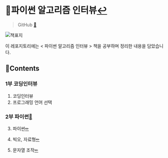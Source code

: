 # 📖파이썬 알고리즘 인터뷰[↩](../../../)

> GitHub [🔗](https://github.com/onlybooks/algorithm-interview)

![책표지](https://camo.githubusercontent.com/774ffdbcd5d8cfb39a86e64763913d48bcbcb22d1ae627e2d99360b6c2af2e6f/687474703a2f2f646f63732e6c696b656a617a7a2e636f6d2f696d616765732f323032302f626f6f6b2d636f7665722e6a7067)

 이 레포지토리에는 < 파이썬 알고리즘 인터뷰 > 책을 공부하며 정리한 내용을 담았습니다.

## 📑Contents
### 1부 코딩인터뷰
1. 코딩인터뷰
2. 프로그래밍 언어 선택
### 2부 파이썬[💾](./chap_2/)
3. 파이썬[✏](./chap_2/3_python.md)
4. 빅오, 자료형[✏](./chap_2/4_bigO&data_type.md)

6. 문자열 조작[✏](./chap_2/6_string_manipulation.md)